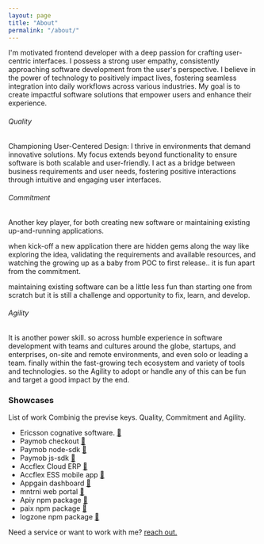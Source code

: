 ```yaml
---
layout: page
title: "About"
permalink: "/about/"
---
```


I'm motivated frontend developer with a deep passion for crafting user-centric interfaces. I possess a strong user empathy, consistently approaching software development from the user's perspective. I believe in the power of technology to positively impact lives, fostering seamless integration into daily workflows across various industries. My goal is to create impactful software solutions that empower users and enhance their experience.

###### Quality

Championing User-Centered Design: I thrive in environments that demand innovative solutions.  My focus extends beyond functionality to ensure software is both scalable and user-friendly. I act as a bridge between business requirements and user needs, fostering positive interactions through intuitive and engaging user interfaces.

###### Commitment

Another key player, for both creating new software or maintaining existing up-and-running applications.

when kick-off a new application there are hidden gems along the way like exploring the idea, validating the requirements and available resources, and watching the growing up as a baby from POC to first release.. it is fun apart from the commitment.

maintaining existing software can be a little less fun than starting one from scratch but it is still a challenge and opportunity to fix, learn, and develop.

###### Agility

It is another power skill. so across humble experience in software development with teams and cultures around the globe, startups, and enterprises, on-site and remote environments, and even solo or leading a team. finally within the fast-growing tech ecosystem and variety of tools and technologies. so the Agility to adopt or handle any of this can be fun and target a good impact by the end.


<h3>Showcases</h3>

List of work Combinig the previse keys. Quality, Commitment and Agility.

<ul class="showcases-list">
  <li>Ericsson cognative software. <a href="https://www.ericsson.com/en/portfolio/cloud-software-and-services/cognitive-network--solutions/cognitive-software">🔗</a></li>
  <li>Paymob checkout <a href="https://paymob.com/en/checkout">🔗</a></li>
  <li>Paymob node-sdk <a href="https://github.com/PaymobAccept/paymob-node">🔗</a></li>
  <li>Paymob js-sdk <a href="https://github.com/PaymobAccept/paymob-node">🔗</a></li>
  <li>Accflex Cloud ERP <a href="https://cloud.accflex.com/">🔗</a></li>
  <li>Accflex ESS mobile app <a href="https://accflex.com/en/Accounts-programs/ESS--App">🔗</a></li>
  <li>Appgain dashboard <a href="https://dashboard.appgain.io/">🔗</a></li>
  <li>mntrni web portal <a href="https://mntrni.com/login">🔗</a></li>
  <li>Apiy npm package <a href="https://www.npmjs.com/package/apiy">🔗</a></li>
  <li>paix npm package <a href="https://www.npmjs.com/package/paix">🔗</a></li>
  <li>logzone npm package <a href="https://www.npmjs.com/package/logzone">🔗</a></li>
</ul>

Need a service or want to work with me? <a href="mailto:muhammedmoussa@hotmail.com">reach out.</a>

